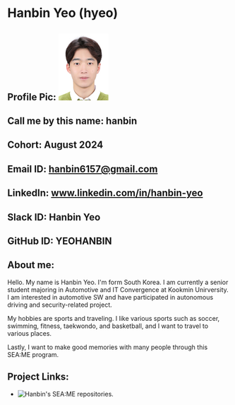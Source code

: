 # Hanbin Yeo (hyeo)
## Profile Pic: ![My Photo](photo_hanbin.jpg)
## Call me by this name: hanbin
## Cohort: August 2024
## Email ID: hanbin6157@gmail.com
## LinkedIn: www.linkedin.com/in/hanbin-yeo
## Slack ID: Hanbin Yeo
## GitHub ID: YEOHANBIN
## About me: 
Hello. My name is Hanbin Yeo. I'm form South Korea. I am currently a senior student majoring in Automotive and IT Convergence at Kookmin Unirversity. I am interested in automotive SW and have participated in autonomous driving and security-related project.

My hobbies are sports and traveling. I like various sports such as soccer, swimming, fitness, taekwondo, and basketball, and I want to travel to various places.

Lastly, I want to make good memories with many people through this SEA:ME program.
## Project Links:
- ![Hanbin's SEA:ME repositories.](https://github.com/YEOHANBIN/SEA-ME-Students.git)